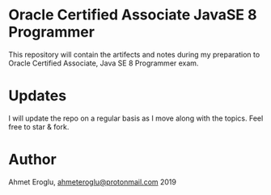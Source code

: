# Oracle Certified Associate JavaSE 8 Programmer 

This repository will contain the artifects and notes during my preparation to Oracle Certified Associate, Java SE 8 Programmer exam.


# Updates

I will update the repo on a regular basis as I move along with the topics. Feel free to star & fork.

# Author

Ahmet Eroglu, ahmeteroglu@protonmail.com
2019